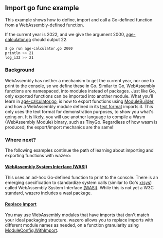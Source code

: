 ## Import go func example

This example shows how to define, import and call a Go-defined function from a WebAssembly-defined function.

If the current year is 2022, and we give the argument 2000, [age-calculator.go](age-calculator.go) should output 22.
```bash
$ go run age-calculator.go 2000
println >> 21
log_i32 >> 21
```

### Background

WebAssembly has neither a mechanism to get the current year, nor one to print to the console, so we define these in Go.
Similar to Go, WebAssembly functions are namespaced, into modules instead of packages. Just like Go, only exported
functions can be imported into another module. What you'll learn in [age-calculator.go](age-calculator.go), is how to
export functions using [ModuleBuilder](https://pkg.go.dev/github.com/tetratelabs/wazero#ModuleBuilder) and how a
WebAssembly module defined in its [text format](https://www.w3.org/TR/2019/REC-wasm-core-1-20191205/#text-format%E2%91%A0)
imports it. This only uses the text format for demonstration purposes, to show you what's going on. It is likely, you
will use another language to compile a Wasm (WebAssembly Module) binary, such as TinyGo. Regardless of how wasm is
produced, the export/import mechanics are the same!

### Where next?

The following examples continue the path of learning about importing and exporting functions with wazero:

#### [WebAssembly System Interface (WASI)](../wasi)

This uses an ad-hoc Go-defined function to print to the console. There is an emerging specification to standardize
system calls (similar to Go's [x/sys](https://pkg.go.dev/golang.org/x/sys/unix)) called WebAssembly System Interface
[(WASI)](https://github.com/WebAssembly/WASI). While this is not yet a W3C standard, wazero includes a
[wasi package](https://pkg.go.dev/github.com/tetratelabs/wazero/wasi).

#### [Replace Import](../replace-import)

You may use WebAssembly modules that have imports that don't match your ideal packaging structure. wazero allows you to
replace imports with different module names as needed, on a function granularity using
[ModuleConfig.WithImport](https://pkg.go.dev/github.com/tetratelabs/wazero#ModuleConfig.WithImport).
